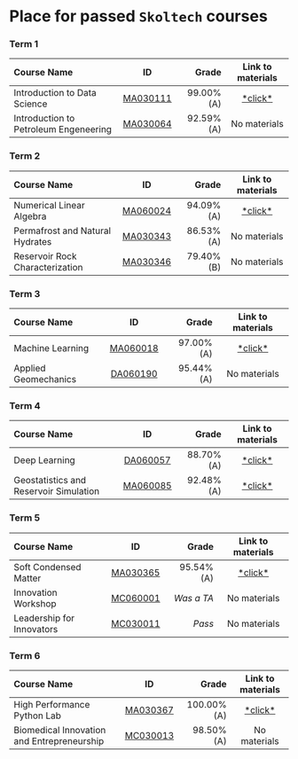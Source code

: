 # Place for passed **``Skoltech``** courses

### Term 1
| Course Name| ID | Grade | Link to materials |
| :----------- | :-----------: | -----------: | :-----------: |
| Introduction to Data Science |[MA030111](http://files.skoltech.ru/data/edu/syllabuses/2021/MA030111.pdf?v=mfdn6y) |99.00% (A)| [\*click\*](Introduction%20to%20DS/)|
| Introduction to Petroleum Engeneering |[MA030064](http://files.skoltech.ru/data/edu/syllabuses/2022/MA030064.pdf?v=idvqkp) |92.59% (A)| No materials |

### Term 2
| Course Name| ID | Grade | Link to materials |
| :----------- | :-----------: | -----------: | :-----------: |
| Numerical Linear Algebra |[MA060024](http://files.skoltech.ru/data/edu/syllabuses/2021/MA060024.pdf?v=5pb7le)		|94.09% (A)| [\*click\*](Numerical%20Linear%20Algebra/)|
| Permafrost and Natural Hydrates |[MA030343](http://files.skoltech.ru/data/edu/syllabuses/2022/MA030343.pdf?v=riuh6r)		|86.53% (A)| No materials |
| Reservoir Rock Characterization |[MA030346](http://files.skoltech.ru/data/edu/syllabuses/2022/MA030346.pdf?v=uec8e1)		|79.40% (B)| No materials |

### Term 3
| Course Name| ID | Grade | Link to materials |
| :----------- | :-----------: | -----------: | :-----------: |
| Machine Learning |[MA060018](http://files.skoltech.ru/data/edu/syllabuses/2021/MA060018.pdf?v=x1tayy)		|97.00% (A)| [\*click\*](Machine%20Learning/)|
| Applied Geomechanics |[DA060190](http://files.skoltech.ru/data/edu/syllabuses/2022/DA060190.pdf?v=j5eyty)		|95.44% (A)| No materials |

### Term 4
| Course Name| ID | Grade | Link to materials |
| :----------- | :-----------: | -----------: | :-----------: |
| Deep Learning |[DA060057](http://files.skoltech.ru/data/edu/syllabuses/2021/DA060057.pdf?v=gmfzcm)		|88.70% (A)| [\*click\*](Deep%20Learning/)|
| Geostatistics and Reservoir Simulation |[MA060085](http://files.skoltech.ru/data/edu/syllabuses/2022/MA060085.pdf?v=1hoqpj)		|92.48% (A)| [\*click\*](Geostatistics%20and%20Reservoir%20Simulation/)|

### Term 5
| Course Name| ID | Grade | Link to materials |
| :----------- | :-----------: | -----------: | :-----------: |
| Soft Condensed Matter |[MA030365](http://files.skoltech.ru/data/edu/syllabuses/2022/MA030365.pdf?v=c6k45w)		|95.54% (A)| [\*click\*](Soft%20Condensed%20Matter/)|
| Innovation Workshop |[MC060001](http://files.skoltech.ru/data/edu/syllabuses/2022/MC060001.pdf?v=e5b98n)		|*Was a TA*| No materials |
| Leadership for Innovators |[MC030011](http://files.skoltech.ru/data/edu/syllabuses/2022/MC030011.pdf?v=2ct69u)		|*Pass*| No materials |

### Term 6
| Course Name| ID | Grade | Link to materials |
| :----------- | :-----------: | -----------: | :-----------: |
| High Performance Python Lab |[MA030367](http://files.skoltech.ru/data/edu/syllabuses/2022/MA030367.pdf?v=ga0cly)		|100.00% (A)| [\*click\*](High%20Performance%20Python%20Lab/)|
| Biomedical Innovation and Entrepreneurship |[MC030013](http://files.skoltech.ru/data/edu/syllabuses/2022/MC030013.pdf?v=8rixmu)		| 98.50% (A)| No materials |